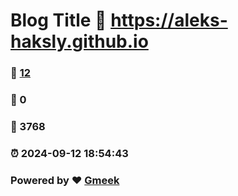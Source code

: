 # Blog Title :link: https://aleks-haksly.github.io 
### :page_facing_up: [12](https://aleks-haksly.github.io/tag.html) 
### :speech_balloon: 0 
### :hibiscus: 3768 
### :alarm_clock: 2024-09-12 18:54:43 
### Powered by :heart: [Gmeek](https://github.com/Meekdai/Gmeek)
